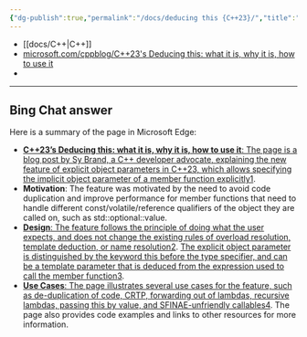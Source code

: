 ```yaml
---
{"dg-publish":true,"permalink":"/docs/deducing this {C++23}/","title":"deducing this {C++23}"}
---
```


- [[docs/C++\|C++]]
- [microsoft.com/cppblog/C++23's Deducing this: what it is, why it is, how to use it](https://devblogs.microsoft.com/cppblog/cpp23-deducing-this/)
- 
---

## Bing Chat answer

Here is a summary of the page in Microsoft Edge:

- [**C++23’s Deducing this: what it is, why it is, how to use it**: The page is a blog post by Sy Brand, a C++ developer advocate, explaining the new feature of explicit object parameters in C++23, which allows specifying the implicit object parameter of a member function explicitly](https://edgeservices.bing.com/edgesvc/chat?udsframed=1&form=SHORUN&clientscopes=chat,noheader,udsedgeshop,channelstable,wincopilot,ntpquery,udsinwin11,udsdlpconsent,&shellsig=a195b9e450b2877bd3f359162004345394ec7a74&setlang=en-US&lightschemeovr=1#sjevt%7CDiscover.Chat.SydneyClickPageCitation%7Cadpclick%7C0%7Cf863cd2d-b94c-4518-9713-33e862ba2b9b%7C%7B%22sourceAttributions%22%3A%7B%22providerDisplayName%22%3A%22C%2B%2B23's%20De...%22%2C%22pageType%22%3A%22html%22%2C%22pageIndex%22%3A1%2C%22relatedPageUrl%22%3A%22https%253A%252F%252Fdevblogs.microsoft.com%252Fcppblog%252Fcpp23-deducing-this%252F%22%2C%22lineIndex%22%3A1%2C%22highlightText%22%3A%22C%2B%2B23's%20Deducing%20this%3A%20what%20it%20is%2C%20why%20it%20is%2C%20how%20to%20use%20it%20-%20C%2B%2B%20Team%20Blog%22%2C%22snippets%22%3A%5B%5D%7D%7D)[1](https://edgeservices.bing.com/edgesvc/chat?udsframed=1&form=SHORUN&clientscopes=chat,noheader,udsedgeshop,channelstable,wincopilot,ntpquery,udsinwin11,udsdlpconsent,&shellsig=a195b9e450b2877bd3f359162004345394ec7a74&setlang=en-US&lightschemeovr=1#sjevt%7CDiscover.Chat.SydneyClickPageCitation%7Cadpclick%7C0%7Cf863cd2d-b94c-4518-9713-33e862ba2b9b%7C%7B%22sourceAttributions%22%3A%7B%22providerDisplayName%22%3A%22C%2B%2B23's%20De...%22%2C%22pageType%22%3A%22html%22%2C%22pageIndex%22%3A1%2C%22relatedPageUrl%22%3A%22https%253A%252F%252Fdevblogs.microsoft.com%252Fcppblog%252Fcpp23-deducing-this%252F%22%2C%22lineIndex%22%3A1%2C%22highlightText%22%3A%22C%2B%2B23's%20Deducing%20this%3A%20what%20it%20is%2C%20why%20it%20is%2C%20how%20to%20use%20it%20-%20C%2B%2B%20Team%20Blog%22%2C%22snippets%22%3A%5B%5D%7D%7D).
- **Motivation**: The feature was motivated by the need to avoid code duplication and improve performance for member functions that need to handle different const/volatile/reference qualifiers of the object they are called on, such as std::optional::value.
- [**Design**: The feature follows the principle of doing what the user expects, and does not change the existing rules of overload resolution, template deduction, or name resolution](https://edgeservices.bing.com/edgesvc/chat?udsframed=1&form=SHORUN&clientscopes=chat,noheader,udsedgeshop,channelstable,wincopilot,ntpquery,udsinwin11,udsdlpconsent,&shellsig=a195b9e450b2877bd3f359162004345394ec7a74&setlang=en-US&lightschemeovr=1#sjevt%7CDiscover.Chat.SydneyClickPageCitation%7Cadpclick%7C1%7Cf863cd2d-b94c-4518-9713-33e862ba2b9b%7C%7B%22sourceAttributions%22%3A%7B%22providerDisplayName%22%3A%22Notably%2C%20w...%22%2C%22pageType%22%3A%22html%22%2C%22pageIndex%22%3A1%2C%22relatedPageUrl%22%3A%22https%253A%252F%252Fdevblogs.microsoft.com%252Fcppblog%252Fcpp23-deducing-this%252F%22%2C%22lineIndex%22%3A103%2C%22highlightText%22%3A%22Notably%2C%20we%20didn%E2%80%99t%20touch%20overload%20resolution%20rules%20or%20template%20deduction%20rules%2C%20and%20name%20resolution%20was%20only%20changed%20a%20little%20bit%20(as%20a%20treat).%22%2C%22snippets%22%3A%5B%5D%7D%7D)[2](https://edgeservices.bing.com/edgesvc/chat?udsframed=1&form=SHORUN&clientscopes=chat,noheader,udsedgeshop,channelstable,wincopilot,ntpquery,udsinwin11,udsdlpconsent,&shellsig=a195b9e450b2877bd3f359162004345394ec7a74&setlang=en-US&lightschemeovr=1#sjevt%7CDiscover.Chat.SydneyClickPageCitation%7Cadpclick%7C1%7Cf863cd2d-b94c-4518-9713-33e862ba2b9b%7C%7B%22sourceAttributions%22%3A%7B%22providerDisplayName%22%3A%22Notably%2C%20w...%22%2C%22pageType%22%3A%22html%22%2C%22pageIndex%22%3A1%2C%22relatedPageUrl%22%3A%22https%253A%252F%252Fdevblogs.microsoft.com%252Fcppblog%252Fcpp23-deducing-this%252F%22%2C%22lineIndex%22%3A103%2C%22highlightText%22%3A%22Notably%2C%20we%20didn%E2%80%99t%20touch%20overload%20resolution%20rules%20or%20template%20deduction%20rules%2C%20and%20name%20resolution%20was%20only%20changed%20a%20little%20bit%20(as%20a%20treat).%22%2C%22snippets%22%3A%5B%5D%7D%7D). [The explicit object parameter is distinguished by the keyword this before the type specifier, and can be a template parameter that is deduced from the expression used to call the member function](https://edgeservices.bing.com/edgesvc/chat?udsframed=1&form=SHORUN&clientscopes=chat,noheader,udsedgeshop,channelstable,wincopilot,ntpquery,udsinwin11,udsdlpconsent,&shellsig=a195b9e450b2877bd3f359162004345394ec7a74&setlang=en-US&lightschemeovr=1#sjevt%7CDiscover.Chat.SydneyClickPageCitation%7Cadpclick%7C2%7Cf863cd2d-b94c-4518-9713-33e862ba2b9b%7C%7B%22sourceAttributions%22%3A%7B%22providerDisplayName%22%3A%22The%20explic...%22%2C%22pageType%22%3A%22html%22%2C%22pageIndex%22%3A1%2C%22relatedPageUrl%22%3A%22https%253A%252F%252Fdevblogs.microsoft.com%252Fcppblog%252Fcpp23-deducing-this%252F%22%2C%22lineIndex%22%3A88%2C%22highlightText%22%3A%22The%20explicit%20object%20parameter%20is%20distinguished%20by%20the%20keyword%20thisplaced%20before%20the%20type%20specifier%2C%20and%20is%20only%20valid%20for%20the%20first%20parameter%20of%20the%20function.%22%2C%22snippets%22%3A%5B%5D%7D%7D)[3](https://edgeservices.bing.com/edgesvc/chat?udsframed=1&form=SHORUN&clientscopes=chat,noheader,udsedgeshop,channelstable,wincopilot,ntpquery,udsinwin11,udsdlpconsent,&shellsig=a195b9e450b2877bd3f359162004345394ec7a74&setlang=en-US&lightschemeovr=1#sjevt%7CDiscover.Chat.SydneyClickPageCitation%7Cadpclick%7C2%7Cf863cd2d-b94c-4518-9713-33e862ba2b9b%7C%7B%22sourceAttributions%22%3A%7B%22providerDisplayName%22%3A%22The%20explic...%22%2C%22pageType%22%3A%22html%22%2C%22pageIndex%22%3A1%2C%22relatedPageUrl%22%3A%22https%253A%252F%252Fdevblogs.microsoft.com%252Fcppblog%252Fcpp23-deducing-this%252F%22%2C%22lineIndex%22%3A88%2C%22highlightText%22%3A%22The%20explicit%20object%20parameter%20is%20distinguished%20by%20the%20keyword%20thisplaced%20before%20the%20type%20specifier%2C%20and%20is%20only%20valid%20for%20the%20first%20parameter%20of%20the%20function.%22%2C%22snippets%22%3A%5B%5D%7D%7D).
- [**Use Cases**: The page illustrates several use cases for the feature, such as de-duplication of code, CRTP, forwarding out of lambdas, recursive lambdas, passing this by value, and SFINAE-unfriendly callables](https://edgeservices.bing.com/edgesvc/chat?udsframed=1&form=SHORUN&clientscopes=chat,noheader,udsedgeshop,channelstable,wincopilot,ntpquery,udsinwin11,udsdlpconsent,&shellsig=a195b9e450b2877bd3f359162004345394ec7a74&setlang=en-US&lightschemeovr=1#sjevt%7CDiscover.Chat.SydneyClickPageCitation%7Cadpclick%7C3%7Cf863cd2d-b94c-4518-9713-33e862ba2b9b%7C%7B%22sourceAttributions%22%3A%7B%22providerDisplayName%22%3A%22These%20incl...%22%2C%22pageType%22%3A%22html%22%2C%22pageIndex%22%3A1%2C%22relatedPageUrl%22%3A%22https%253A%252F%252Fdevblogs.microsoft.com%252Fcppblog%252Fcpp23-deducing-this%252F%22%2C%22lineIndex%22%3A89%2C%22highlightText%22%3A%22These%20include%20de-quadruplication%20of%20code%2C%20recursive%20lambdas%2C%20passing%20thisby%20value%2C%20and%20a%20version%20of%20the%20CRTPwhich%20doesn%E2%80%99t%20require%20the%20base%20class%20to%20be%20templated%20on%20the%20derived%20class.%22%2C%22snippets%22%3A%5B%5D%7D%7D)[4](https://edgeservices.bing.com/edgesvc/chat?udsframed=1&form=SHORUN&clientscopes=chat,noheader,udsedgeshop,channelstable,wincopilot,ntpquery,udsinwin11,udsdlpconsent,&shellsig=a195b9e450b2877bd3f359162004345394ec7a74&setlang=en-US&lightschemeovr=1#sjevt%7CDiscover.Chat.SydneyClickPageCitation%7Cadpclick%7C3%7Cf863cd2d-b94c-4518-9713-33e862ba2b9b%7C%7B%22sourceAttributions%22%3A%7B%22providerDisplayName%22%3A%22These%20incl...%22%2C%22pageType%22%3A%22html%22%2C%22pageIndex%22%3A1%2C%22relatedPageUrl%22%3A%22https%253A%252F%252Fdevblogs.microsoft.com%252Fcppblog%252Fcpp23-deducing-this%252F%22%2C%22lineIndex%22%3A89%2C%22highlightText%22%3A%22These%20include%20de-quadruplication%20of%20code%2C%20recursive%20lambdas%2C%20passing%20thisby%20value%2C%20and%20a%20version%20of%20the%20CRTPwhich%20doesn%E2%80%99t%20require%20the%20base%20class%20to%20be%20templated%20on%20the%20derived%20class.%22%2C%22snippets%22%3A%5B%5D%7D%7D). The page also provides code examples and links to other resources for more information.
